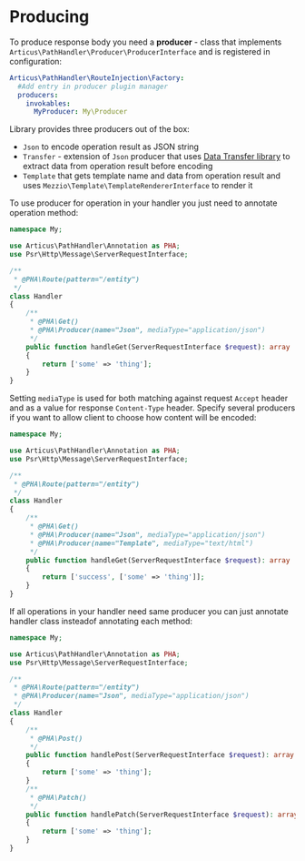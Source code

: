 # Producing

To produce response body you need a **producer** - class that implements `Articus\PathHandler\Producer\ProducerInterface` and is registered in configuration:
 
```YAML
Articus\PathHandler\RouteInjection\Factory:
  #Add entry in producer plugin manager 
  producers:
    invokables:
      MyProducer: My\Producer 
```

Library provides three producers out of the box:

- `Json` to encode operation result as JSON string
- `Transfer` - extension of `Json` producer that uses [Data Transfer library](https://github.com/Articus/DataTransfer) to extract data from operation result before encoding
- `Template` that gets template name and data from operation result and uses `Mezzio\Template\TemplateRendererInterface` to render it 

To use producer for operation in your handler you just need to annotate operation method:

```PHP
namespace My;

use Articus\PathHandler\Annotation as PHA;
use Psr\Http\Message\ServerRequestInterface;

/**
 * @PHA\Route(pattern="/entity")
 */
class Handler
{
    /**
     * @PHA\Get()
     * @PHA\Producer(name="Json", mediaType="application/json")
     */
    public function handleGet(ServerRequestInterface $request): array
    {
        return ['some' => 'thing']; 
    }
}
```

Setting `mediaType` is used for both matching against request `Accept` header and as a value for response `Content-Type` header. 
Specify several producers if you want to allow client to choose how content will be encoded:

```PHP
namespace My;

use Articus\PathHandler\Annotation as PHA;
use Psr\Http\Message\ServerRequestInterface;

/**
 * @PHA\Route(pattern="/entity")
 */
class Handler
{
    /**
     * @PHA\Get()
     * @PHA\Producer(name="Json", mediaType="application/json")
     * @PHA\Producer(name="Template", mediaType="text/html")
     */
    public function handleGet(ServerRequestInterface $request): array
    {
        return ['success', ['some' => 'thing']]; 
    }
}
```

If all operations in your handler need same producer you can just annotate handler class insteadof annotating each method:

```PHP
namespace My;

use Articus\PathHandler\Annotation as PHA;
use Psr\Http\Message\ServerRequestInterface;

/**
 * @PHA\Route(pattern="/entity")
 * @PHA\Producer(name="Json", mediaType="application/json")
 */
class Handler
{
    /**
     * @PHA\Post()
     */
    public function handlePost(ServerRequestInterface $request): array
    {
        return ['some' => 'thing']; 
    }
    /**
     * @PHA\Patch()
     */
    public function handlePatch(ServerRequestInterface $request): array
    {
        return ['some' => 'thing']; 
    }
}
```